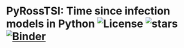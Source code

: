 # PyRossTSI: Time since infection models in Python ![License](https://img.shields.io/github/license/rajeshrinet/pyrosstsi) ![stars](https://img.shields.io/github/stars/rajeshrinet/pyrosstsi) [![Binder](https://mybinder.org/badge.svg)](https://mybinder.org/v2/gh/rajeshrinet/pyrosstsi/master?filepath=examples)  
